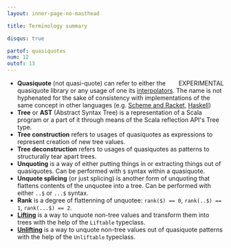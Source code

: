```yaml
---
layout: inner-page-no-masthead

title: Terminology summary 

disqus: true

partof: quasiquotes
num: 12
outof: 13
---
```

<span class="label warning" style="float: right;">EXPERIMENTAL</span>

* **Quasiquote** (not quasi-quote) can refer to either the quasiquote library or any usage of one its [interpolators](/overviews/quasiquotes/intro.html#interpolators). The name is not hyphenated for the sake of consistency with implementations of the same concept in other languages (e.g. [Scheme and Racket](http://docs.racket-lang.org/reference/quasiquote.html), [Haskell](http://www.haskell.org/haskellwiki/Quasiquotation))
* **Tree** or **AST** (Abstract Syntax Tree) is a representation of a Scala program or a part of it through means of the Scala reflection API's Tree type.
* **Tree construction** refers to usages of quasiquotes as expressions to represent creation of new tree values.
* **Tree deconstruction** refers to usages of quasiquotes as patterns to structurally tear apart trees.
* **Unquoting** is a way of either putting things in or extracting things out of quasiquotes. Can be performed with `$` syntax within a quasiquote.
* **Unquote splicing** (or just splicing) is another form of unquoting that flattens contents of the unquotee into a tree. Can be performed with either `..$` or `...$` syntax.
* **Rank** is a degree of flattenning of unquotee: `rank($) == 0`, `rank(..$) == 1`, `rank(...$) == 2`.
* [**Lifting**](/overviews/quasiquotes/lifting.html) is a way to unquote non-tree values and transform them into trees with the help of the `Liftable` typeclass.
* [**Unlifting**](/overviews/quasiquotes/unlifting.html) is a way to unquote non-tree values out of quasiquote patterns with the help of the `Unliftable` typeclass.

